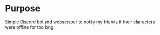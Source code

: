 # Purpose
Simple Discord bot and webscraper to notify my friends if their characters were offline for too long. 
